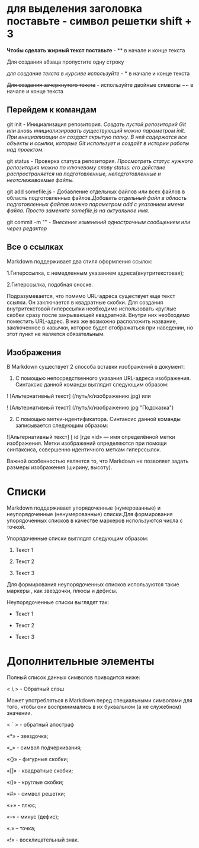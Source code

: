 # для выделения заголовка поставьте - символ решетки shift + 3 

**Чтобы сделать жирный текст поставьте** - ** в начале и конце текста 

Для создания абзаца пропустите одну строку

*для создание текста в курсиве используйте* - * в начале и конце текста

~~Для создания зачеркнутого текста~~ - используйте двойные символы ~~ в начале и конце текста

## Перейдем к командам

git init - Инициализация репозитория.
*Создать пустой репозиторий Git или вновь инициализировать существующий можно параметром init. При инициализации он создаст скрытую папку. В ней содержатся все объекты и ссылки, которые Git использует и создаёт в истории работы над проектом.*

git status - Проверка статуса репозитория. *Просмотреть статус нужного репозитория можно по ключевому слову status: его действие распространяется на подготовленные, неподготовленные и неотслеживаемые файлы.*

git add somefile.js - Добавление отдельных файлов или всех файлов в область подготовленных файлов.*Добавить отдельный файл в область подготовленных файлов можно параметром add с указанием имени файла. Просто замените somefile.js на актуальное имя.*

git commit -m "" - *Внесение изменений однострочным сообщением или через редактор*

## Все о ссылках

Markdown поддерживает два стиля оформления ссылок:

 1.Гиперссылка, с немедленным указанием адреса(внутритекстовая);

 2.Гиперссылка, подобная сноске.

Подразумевается, что помимо URL-адреса существует еще текст ссылки. Он заключается в квадратные скобки. Для создания внутритекстовой гиперссылки необходимо использовать круглые скобки сразу после закрывающей квадратной. Внутри них необходимо поместить URL-адрес. В них же возможно расположить название, заключенное в кавычки, которое будет отображаться при наведении, но этот пункт не является обязательным.

## Изображения 

В Markdown существует 2 способа вставки изображений в документ:

1. С помощью непосредственного указания URL-адреса изображения. Синтаксис данной команды выглядит следующим образом:

! [Альтернативный текст] (/путь/к/изображению.jpg)
или

 ! [Альтернативный текст] (/путь/к/изображению.jpg "Подсказка")

 2. С помощью метки-идентификатора. Синтаксис данной команды записывается следующим образом:

![Альтернативный текст] [ id ]где «id» — имя определённой метки изображения. Метки изображений определяются при помощи синтаксиса, совершенно идентичного меткам гиперссылок.

 
Важной особенностью является то, что Markdown не позволяет задать размеры изображения (ширину, высоту).

# Списки

Markdown поддерживает упорядоченные (нумерованные) и неупорядоченные (ненумерованные) списки.Для формирования упорядоченных списков в качестве маркеров используются числа с точкой.

Упорядоченные списки выглядят следующим образом:

1. Текст 1
 
2. Текст 2

3. Текст 3

Для формирования неупорядоченных списков используются такие маркеры , как звездочки, плюсы и дефисы.

Неупорядоченные списки выглядят так:

* Текст 1

* Текст 2

* Текст 3

# Дополнительные элементы

 Полный список данных символов приводится ниже:

 < \ > - Обратный слэш

 Может употребляться в Markdown перед специальными символами для того, чтобы они воспринимались в их буквальном (а не служебном) значении.

 < ` > - обратный апостраф

 «*» - звездочка;

«_» - символ подчеркивания;

«{}» - фигурные скобки;

«[]» - квадратные скобки;

«()» - круглые скобки;

«#» - символ решетки;

«+» - плюс;

«-» - минус (дефис);

«.» – точка;

«!» - восклицательный знак.
